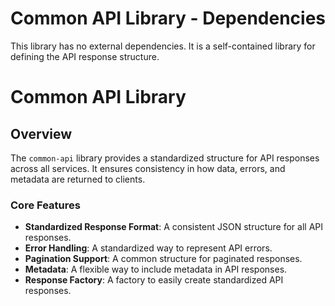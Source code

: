 # Common API Library - Dependencies

This library has no external dependencies. It is a self-contained library for defining the API response structure.
# Common API Library

## Overview

The `common-api` library provides a standardized structure for API responses across all services. It ensures consistency in how data, errors, and metadata are returned to clients.

### Core Features

*   **Standardized Response Format**: A consistent JSON structure for all API responses.
*   **Error Handling**: A standardized way to represent API errors.
*   **Pagination Support**: A common structure for paginated responses.
*   **Metadata**: A flexible way to include metadata in API responses.
*   **Response Factory**: A factory to easily create standardized API responses.

